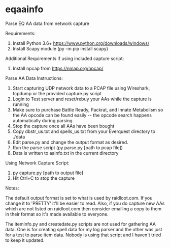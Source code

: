 # eqaainfo
Parse EQ AA data from network capture

Requirements:
1. Install Python 3.6+ https://www.python.org/downloads/windows/
2. Install Scapy module (py -m pip install scapy)

Additional Requirements if using included capture script:
1. Install npcap from https://nmap.org/npcap/

Parse AA Data Instructions:
1. Start capturing UDP network data to a PCAP file using Wireshark, tcpdump or the provided capture.py script
2. Login to Test server and reset/rebuy your AAs while the capture is running
3. Make sure to purchase Battle Ready, Packrat, and Innate Metabolism so the AA opcode can be found easily
  -- the opcode search happens automatically during parsing
4. Stop the capture once all AAs have been bought
5. Copy dbstr_us.txt and spells_us.txt from your Everquest directory to ./data
6. Edit parse.py and change the output format as desired.
7. Run the parse script (py parse.py [path to pcap file])
8. Data is written to aainfo.txt in the current directory

Using Network Capture Script:
1. py capture.py [path to output file]
2. Hit Ctrl+C to stop the capture

Notes:

The default output format is set to what is used by raidloot.com. If you change it to 'PRETTY' it'll be easier to read. Also, if you do capture new AAs which are not listed on raidloot.com then consider emailing a copy to them in their format so it's made available to everyone.

The iteminfo.py and createdate.py scripts are not used for gathering AA data. One is for creating spell data for my log parser and the other was just for a test to parse item data. Nobody is using that script and I haven't tried to keep it updated.
